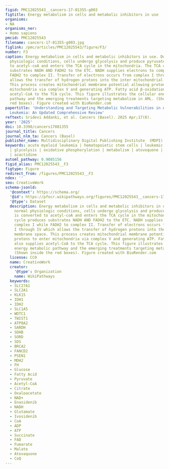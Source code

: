```yaml
---
figid: PMC12025543__cancers-17-01355-g003
figtitle: Energy metabolism in cells and metabolic inhibitors in use
organisms:
- NA
organisms_ner:
- Homo sapiens
pmcid: PMC12025543
filename: cancers-17-01355-g003.jpg
figlink: /pmc/articles/PMC12025543/figure/F3/
number: F3
caption: Energy metabolism in cells and metabolic inhibitors in use. During normal
  physiologic conditions, cells undergo glycolysis and produce pyruvate that is converted
  to acetyl-coA and enters the TCA cycle in the mitochondria. The TCA cycle produces
  substrates NADH AND FADH2 to the ETC. NADH supplies electrons to complex I while
  FADH2 to complex II. Transfer of electrons occurs from complex I through IV which
  allows the transfer of hydrogen protons into the inter mitochondrial membrane space.
  This process creates mitochondrial membrane potential allowing protons to enter
  mitochondria via complex V and generating ATP. Fatty acid β-oxidation also supplies
  acetyl-CoA to the TCA cycle. This figure illustrates the cellular energy metabolic
  pathway and the emerging treatments targeting metabolism in AML. (Shown inside the
  red boxes). Figure created with BioRender.com
papertitle: 'Understanding and Targeting Metabolic Vulnerabilities in Acute Myeloid
  Leukemia: An Updated Comprehensive Review'
reftext: Sridevi Addanki, et al. Cancers (Basel). 2025 Apr;17(8).
year: '2025'
doi: 10.3390/cancers17081355
journal_title: Cancers
journal_nlm_ta: Cancers (Basel)
publisher_name: Multidisciplinary Digital Publishing Institute  (MDPI)
keywords: acute myeloid leukemia | hematopoietic stem cells | leukemic stem cells
  | glycolysis | oxidative phosphorylation | metabolism | atovoquone | venetoclax
  | azactidine
automl_pathway: 0.9085156
figid_alias: PMC12025543__F3
figtype: Figure
redirect_from: /figures/PMC12025543__F3
ndex: ''
seo: CreativeWork
schema-jsonld:
  '@context': https://schema.org/
  '@id': https://pfocr.wikipathways.org/figures/PMC12025543__cancers-17-01355-g003.html
  '@type': Dataset
  description: Energy metabolism in cells and metabolic inhibitors in use. During
    normal physiologic conditions, cells undergo glycolysis and produce pyruvate that
    is converted to acetyl-coA and enters the TCA cycle in the mitochondria. The TCA
    cycle produces substrates NADH AND FADH2 to the ETC. NADH supplies electrons to
    complex I while FADH2 to complex II. Transfer of electrons occurs from complex
    I through IV which allows the transfer of hydrogen protons into the inter mitochondrial
    membrane space. This process creates mitochondrial membrane potential allowing
    protons to enter mitochondria via complex V and generating ATP. Fatty acid β-oxidation
    also supplies acetyl-CoA to the TCA cycle. This figure illustrates the cellular
    energy metabolic pathway and the emerging treatments targeting metabolism in AML.
    (Shown inside the red boxes). Figure created with BioRender.com
  license: CC0
  name: CreativeWork
  creator:
    '@type': Organization
    name: WikiPathways
  keywords:
  - SLC27A1
  - SLC2A1
  - KLK15
  - IDH1
  - IDH2
  - SLC1A5
  - WDTC1
  - TWIST1
  - ATP8A2
  - SARDH
  - SDHB
  - SORD
  - SDS
  - BRCA2
  - FANCD2
  - PSEN1
  - MDH2
  - FH
  - Glucose
  - Fatty Acid
  - Pyruvate
  - Acetyl-CoA
  - Citrate
  - Oxaloacetate
  - NAD+
  - Enasidenib
  - NADH
  - Glutamate
  - Ivosidenib
  - CoA
  - ADP
  - ATP
  - Succinate
  - FAD
  - Fumarate
  - Malate
  - Atovaquone
  - CoQ
---
```

